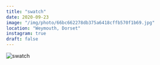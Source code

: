 ```yaml
---
title: "swatch"
date: 2020-09-23
image: "/img/photo/66bc662278db375a6418cffb570f1b69.jpg"
location: "Weymouth, Dorset"
instagram: true
draft: false
---
```


![swatch](/img/photo/66bc662278db375a6418cffb570f1b69.jpg)
